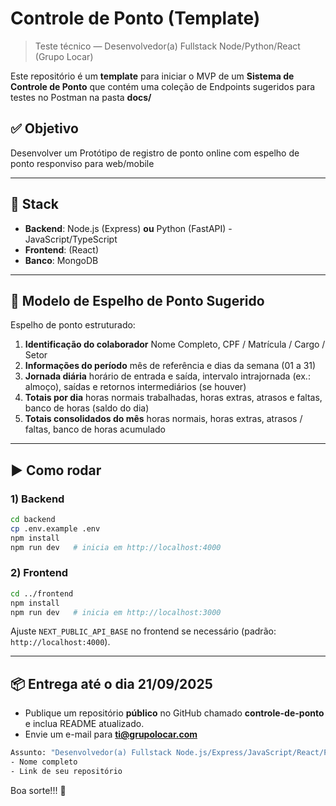 # Controle de Ponto (Template)
> Teste técnico — Desenvolvedor(a) Fullstack Node/Python/React (Grupo Locar)

Este repositório é um **template** para iniciar o MVP de um **Sistema de Controle de Ponto** que contém uma coleção de Endpoints sugeridos para testes no Postman na pasta **docs/**

## ✅ Objetivo
Desenvolver um Protótipo de registro de ponto online com espelho de ponto responviso para web/mobile

---

## 🧱 Stack
- **Backend**: Node.js (Express) **ou** Python (FastAPI) - JavaScript/TypeScript
- **Frontend**: (React)
- **Banco**: MongoDB

---

## 📑 Modelo de Espelho de Ponto Sugerido
Espelho de ponto estruturado: 
1. **Identificação do colaborador** Nome Completo, CPF / Matrícula / Cargo / Setor 
2. **Informações do período** mês de referência e dias da semana (01 a 31)
3. **Jornada diária** horário de entrada e saída, intervalo intrajornada (ex.: almoço), saídas e retornos intermediários (se houver) 
4. **Totais por dia** horas normais trabalhadas, horas extras, atrasos e faltas, banco de horas (saldo do dia) 
5. **Totais consolidados do mês** horas normais, horas extras, atrasos / faltas, banco de horas acumulado 

---

## ▶️ Como rodar
### 1) Backend
```bash
cd backend
cp .env.example .env
npm install
npm run dev   # inicia em http://localhost:4000
```

### 2) Frontend
```bash
cd ../frontend
npm install
npm run dev   # inicia em http://localhost:3000
```

Ajuste `NEXT_PUBLIC_API_BASE` no frontend se necessário (padrão: `http://localhost:4000`).

---

## 📦 Entrega até o dia 21/09/2025
- Publique um repositório **público** no GitHub chamado **controle-de-ponto** e inclua README atualizado.
- Envie um e-mail para **ti@grupolocar.com**
```bash
Assunto: "Desenvolvedor(a) Fullstack Node.js/Express/JavaScript/React/Python/MongoDB (Pleno e Sênior)"
- Nome completo
- Link de seu repositório
```


Boa sorte!!! 🚀

